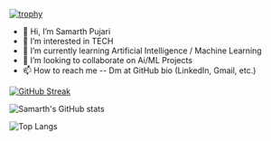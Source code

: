 [![trophy](https://github-profile-trophy.vercel.app/?username=Samarth4023&theme=dracula)](https://github.com/ryo-ma/github-profile-trophy)

- 👋 Hi, I’m Samarth Pujari
- 👀 I’m interested in TECH
- 🌱 I’m currently learning Artificial Intelligence / Machine Learning
- 💞️ I’m looking to collaborate on Ai/ML Projects
- 📫 How to reach me -- Dm at GitHub bio (LinkedIn, Gmail, etc.)

[![GitHub Streak](https://streak-stats.demolab.com?user=Samarth4023&theme=radical)](https://git.io/streak-stats)

![Samarth's GitHub stats](https://github-readme-stats.vercel.app/api?username=Samarth4023&show_icons=true&theme=radical)

![Top Langs](https://github-readme-stats.vercel.app/api/top-langs/?username=anuraghazra&layout=compact)

<!---
Samarth4023/Samarth4023 is a ✨ special ✨ repository because its `README.md` (this file) appears on your GitHub profile.
You can click the Preview link to take a look at your changes.
--->
